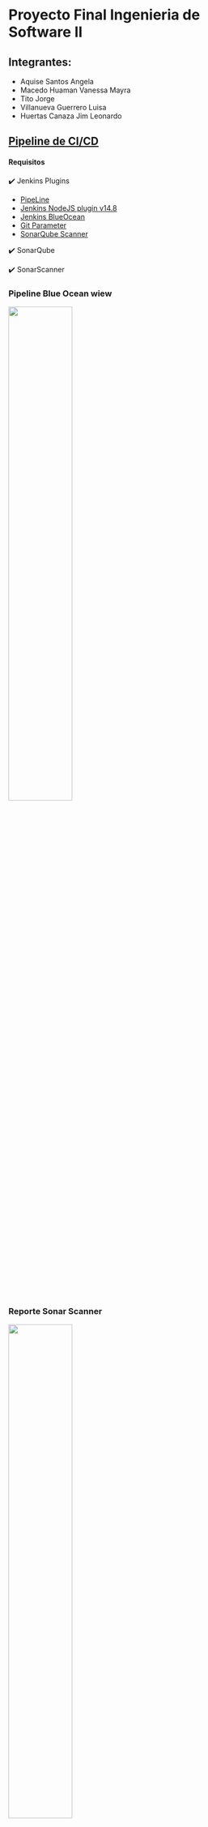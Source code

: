 

# Proyecto Final Ingenieria de Software II
## Integrantes:

- Aquise Santos Angela 
- Macedo Huaman Vanessa Mayra
- Tito Jorge
- Villanueva Guerrero Luisa
- Huertas Canaza Jim Leonardo


## [Pipeline de CI/CD](jenkinsfile)

#### Requisitos

:heavy_check_mark: Jenkins Plugins
* [PipeLine](https://plugins.jenkins.io/workflow-aggregator/)
* [Jenkins NodeJS plugin v14.8](https://plugins.jenkins.io/git-parameter/)
* [Jenkins BlueOcean](https://plugins.jenkins.io/blueocean/)
* [Git Parameter](https://plugins.jenkins.io/git-parameter/)
* [SonarQube Scanner](https://plugins.jenkins.io/sonar/)

:heavy_check_mark: SonarQube

:heavy_check_mark: SonarScanner

### Pipeline Blue Ocean wiew

<img src="report-screenshots/pipeline-graph-report.png" width="50%">

### Reporte Sonar Scanner

<img src="report-screenshots/sonnar-scanner-report.png" width="50%">

## Construccion Automatica

# Code Smells
## Expected a `for-of` loop instead of a `for` loop with this simple iteration.
Si tiene un iterable, como una matriz, conjunto o lista, su mejor opción para recorrer sus valores es la sintaxis for que itere entre esas variables. Usando un contador obtendrá mismo comportamiento, pero el código no será tan limpio o claro.

<p align="center">
    <img src="/readme_img/smell1.png">
</p>

## Refactor this function to reduce its Cognitive Complexity from 20 to the 15 allowed.
La complejidad cognitiva es una medida de qué tan difícil es comprender el flujo de control de una función. Las funciones con alta complejidad cognitiva serán difíciles de mantener.
<p align="center">
    <img src="/readme_img/smell2.png">
</p>
<p align="center">
    <img src="/readme_img/smell2_2.png">
</p>


# Refactoring code smells
## Expected a `for-of` loop instead of a `for` loop with this simple iteration.

<p align="center">
    <img src="/readme_img/factorin1.png">
</p>


### COMPOSING METHODS:  5. Introduce Explaining Variable
before
<p align="center">
    <img src="/imageRefactorization/event_before.png">
</p>
after
<p align="center">
    <img src="/imageRefactorization/event_After.png">
</p>

### FUNCTIONS SHOULD NOT BE EMPTY
Hay varias razones para que una función no tenga un cuerpo de función:
- Es una omisión involuntaria y debe corregirse para evitar un comportamiento inesperado en la producción.
- Aún no se admite, o nunca lo será. En este caso, debería lanzarse una excepción en los idiomas donde ese mecanismo está disponible.
- El método es una anulación intencionalmente en blanco. En este caso, un comentario anidado debería explicar el motivo de la anulación en blanco.

Solucion de compilacion
<p align="center">
    <img src="/readme_img/compilation_S.png">
</p>
Ejemplos:

- Before arrow function
<p align="center">
    <img src="/readme_img/itemclick.png">
</p>

- After arrow function
<p align="center">
    <img src="/readme_img/itemclick_S.png">
</p>

- Before method
<p align="center">
    <img src="/readme_img/settitle.png">
</p>

- After method
<p align="center">
    <img src="/readme_img/settitle_S.png">
</p>

# Prueba de Seguridad - Owasp Zap

- Atacamos el proyecto utilizando Owasp Zap
<p align="center">
    <img src="readme_img/Prueba_de_Seguridad.png">
</p>

## Reporte de las Alertas obtenidas

<p align="center">
    <img src="readme_img/Alertas.png">
</p>

